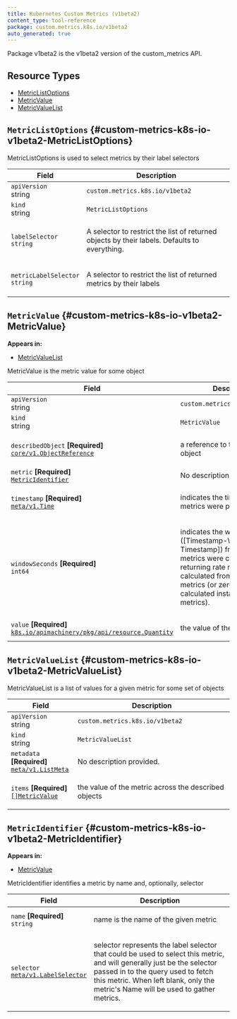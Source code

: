 ```yaml
---
title: Kubernetes Custom Metrics (v1beta2)
content_type: tool-reference
package: custom.metrics.k8s.io/v1beta2
auto_generated: true
---
```

<p>Package v1beta2 is the v1beta2 version of the custom_metrics API.</p>


## Resource Types 


- [MetricListOptions](#custom-metrics-k8s-io-v1beta2-MetricListOptions)
- [MetricValue](#custom-metrics-k8s-io-v1beta2-MetricValue)
- [MetricValueList](#custom-metrics-k8s-io-v1beta2-MetricValueList)
  

## `MetricListOptions`     {#custom-metrics-k8s-io-v1beta2-MetricListOptions}
    


<p>MetricListOptions is used to select metrics by their label selectors</p>


<table class="table">
<thead><tr><th width="30%">Field</th><th>Description</th></tr></thead>
<tbody>
    
<tr><td><code>apiVersion</code><br/>string</td><td><code>custom.metrics.k8s.io/v1beta2</code></td></tr>
<tr><td><code>kind</code><br/>string</td><td><code>MetricListOptions</code></td></tr>
    
  
<tr><td><code>labelSelector</code><br/>
<code>string</code>
</td>
<td>
   <p>A selector to restrict the list of returned objects by their labels.
Defaults to everything.</p>
</td>
</tr>
<tr><td><code>metricLabelSelector</code><br/>
<code>string</code>
</td>
<td>
   <p>A selector to restrict the list of returned metrics by their labels</p>
</td>
</tr>
</tbody>
</table>

## `MetricValue`     {#custom-metrics-k8s-io-v1beta2-MetricValue}
    

**Appears in:**

- [MetricValueList](#custom-metrics-k8s-io-v1beta2-MetricValueList)


<p>MetricValue is the metric value for some object</p>


<table class="table">
<thead><tr><th width="30%">Field</th><th>Description</th></tr></thead>
<tbody>
    
<tr><td><code>apiVersion</code><br/>string</td><td><code>custom.metrics.k8s.io/v1beta2</code></td></tr>
<tr><td><code>kind</code><br/>string</td><td><code>MetricValue</code></td></tr>
    
  
<tr><td><code>describedObject</code> <B>[Required]</B><br/>
<a href="https://kubernetes.io/docs/reference/generated/kubernetes-api/v1.32/#objectreference-v1-core"><code>core/v1.ObjectReference</code></a>
</td>
<td>
   <p>a reference to the described object</p>
</td>
</tr>
<tr><td><code>metric</code> <B>[Required]</B><br/>
<a href="#custom-metrics-k8s-io-v1beta2-MetricIdentifier"><code>MetricIdentifier</code></a>
</td>
<td>
   <span class="text-muted">No description provided.</span></td>
</tr>
<tr><td><code>timestamp</code> <B>[Required]</B><br/>
<a href="https://kubernetes.io/docs/reference/generated/kubernetes-api/v1.32/#time-v1-meta"><code>meta/v1.Time</code></a>
</td>
<td>
   <p>indicates the time at which the metrics were produced</p>
</td>
</tr>
<tr><td><code>windowSeconds</code> <B>[Required]</B><br/>
<code>int64</code>
</td>
<td>
   <p>indicates the window ([Timestamp-Window, Timestamp]) from
which these metrics were calculated, when returning rate
metrics calculated from cumulative metrics (or zero for
non-calculated instantaneous metrics).</p>
</td>
</tr>
<tr><td><code>value</code> <B>[Required]</B><br/>
<a href="https://pkg.go.dev/k8s.io/apimachinery/pkg/api/resource#Quantity"><code>k8s.io/apimachinery/pkg/api/resource.Quantity</code></a>
</td>
<td>
   <p>the value of the metric for this</p>
</td>
</tr>
</tbody>
</table>

## `MetricValueList`     {#custom-metrics-k8s-io-v1beta2-MetricValueList}
    


<p>MetricValueList is a list of values for a given metric for some set of objects</p>


<table class="table">
<thead><tr><th width="30%">Field</th><th>Description</th></tr></thead>
<tbody>
    
<tr><td><code>apiVersion</code><br/>string</td><td><code>custom.metrics.k8s.io/v1beta2</code></td></tr>
<tr><td><code>kind</code><br/>string</td><td><code>MetricValueList</code></td></tr>
    
  
<tr><td><code>metadata</code> <B>[Required]</B><br/>
<a href="https://kubernetes.io/docs/reference/generated/kubernetes-api/v1.32/#listmeta-v1-meta"><code>meta/v1.ListMeta</code></a>
</td>
<td>
   <span class="text-muted">No description provided.</span></td>
</tr>
<tr><td><code>items</code> <B>[Required]</B><br/>
<a href="#custom-metrics-k8s-io-v1beta2-MetricValue"><code>[]MetricValue</code></a>
</td>
<td>
   <p>the value of the metric across the described objects</p>
</td>
</tr>
</tbody>
</table>

## `MetricIdentifier`     {#custom-metrics-k8s-io-v1beta2-MetricIdentifier}
    

**Appears in:**

- [MetricValue](#custom-metrics-k8s-io-v1beta2-MetricValue)


<p>MetricIdentifier identifies a metric by name and, optionally, selector</p>


<table class="table">
<thead><tr><th width="30%">Field</th><th>Description</th></tr></thead>
<tbody>
    
  
<tr><td><code>name</code> <B>[Required]</B><br/>
<code>string</code>
</td>
<td>
   <p>name is the name of the given metric</p>
</td>
</tr>
<tr><td><code>selector</code><br/>
<a href="https://kubernetes.io/docs/reference/generated/kubernetes-api/v1.32/#labelselector-v1-meta"><code>meta/v1.LabelSelector</code></a>
</td>
<td>
   <p>selector represents the label selector that could be used to select
this metric, and will generally just be the selector passed in to
the query used to fetch this metric.
When left blank, only the metric's Name will be used to gather metrics.</p>
</td>
</tr>
</tbody>
</table>
  